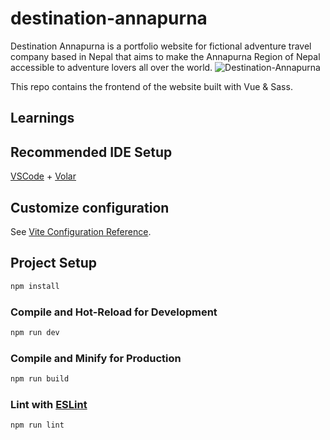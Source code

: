 # destination-annapurna

Destination Annapurna is a portfolio website for fictional adventure travel company based in Nepal that aims to make the Annapurna Region of Nepal accessible to adventure lovers all over the world.
![Destination-Annapurna](documentation/Destination%20Annapurna.png)

This repo contains the frontend of the website built with Vue & Sass.

## Learnings

## Recommended IDE Setup

[VSCode](https://code.visualstudio.com/) + [Volar](https://marketplace.visualstudio.com/items?itemName=Vue.volar)

## Customize configuration

See [Vite Configuration Reference](https://vitejs.dev/config/).

## Project Setup

```sh
npm install
```

### Compile and Hot-Reload for Development

```sh
npm run dev
```

### Compile and Minify for Production

```sh
npm run build
```

### Lint with [ESLint](https://eslint.org/)

```sh
npm run lint
```
